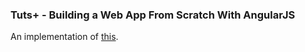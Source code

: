 ### Tuts+ - Building a Web App From Scratch With AngularJS

An implementation of [this][].


[this]: http://code.tutsplus.com/articles/new-course-building-a-web-app-from-scratch-with-angularjs--cms-22300